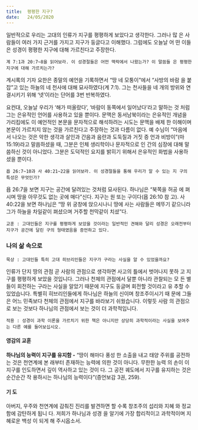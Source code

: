 ```yaml
---
title:  평평한 지구?
date:   24/05/2020
---
```


일반적으로 우리는 고대의 인류가 지구를 평평하게 보았다고 생각한다. 그러나 많
은 사람들이 여러 가지 근거를 가지고 지구가 둥글다고 이해했다. 그럼에도 오늘날 어
떤 이들은 성경이 평평한 지구에 대해 가르친다고 주장한다.

`계 7:1과 20:7~8을 읽어보라. 이 성경절들은 어떤 맥락에서 나왔는가? 이 말씀들
은 평평한 지구에 대해 가르치는가?`

계시록의 기자 요한은 종말의 예언을 기록하면서 “땅 네 모퉁이”에서 “사방의 바람
을 붙잡”고 있는 하늘의 네 천사에 대해 묘사하였다(계 7:1). 그는 천사들을 네 개의
방위와 연결시키기 위해 ‘넷’이라는 단어를 3번 반복하였다.

요컨대, 오늘날 우리가 ‘해가 떠올랐다’, ‘바람이 동쪽에서 일어났다’라고 말하는 것
처럼 그는 은유적인 언어를 사용하고 있을 뿐이다. 문맥은 동서남북이라는 은유적인
개념을 가리킴에도 이 예언적인 본문을 문자적으로 해석하려는 시도는 문맥을 배제
한 이해이며 본문이 가르치지 않는 것을 가르친다고 주장하는 것과 다름이 없다. 예
수님이 “마음에서 나오는 것은 악한 생각과 살인과 간음과 음란과 도둑질과 거짓 증
언과 비방이”(마 15:19)라고 말씀하셨을 때, 그분은 인체 생리학이나 문자적으로 인
간의 심장에 대해 말씀하신 것이 아니었다. 그분은 도덕적인 요지를 밝히기 위해서
은유적인 화법을 사용하셨을 뿐이다.

`욥 26:7~10과 사 40:21~22을 읽어보라. 이 성경절들을 통해 우리가 알 수 있는 지
구의 특성은 무엇인가?`

욥 26:7을 보면 지구는 공간에 달려있는 것처럼 묘사된다. 하나님은 “북쪽을 허공
에 펴시며 땅을 아무것도 없는 곳에 매다”신다. 지구는 원 또는 구이다(욥 26:10 참
고). 사 40:22을 보면 하나님은 “땅 위 궁창에 앉으시나니 땅에 사는 사람들은 메뚜기
같으니라 그가 하늘을 차일같이 펴셨으며 거주할 천막같이 치셨”다.

`교훈 : 고대인들은 지구를 평평하게 보았을 것이라는 일반적인 견해와 달리 성경은
오래전부터 지구가 공간에 달린 구의 형태였음을 증언하고 있다.`

### 나의 삶 속으로

`묵상 : 고대인들 특히 고대 히브리인들은 지구가 구라는 사실을 알 수 있었을까요?`

인류가 단지 땅의 관점 곧 사람의 관점으로 생각하면 사고의 틀에서 벗어나지 못하
고 지구를 평평하게 보았을 것입니다. 그러나 천체의 관점에서 달뿐 아니라 관찰되는 모
든 별들이 회전하는 구라는 사실을 알았기 때문에 지구도 둥글며 회전할 것이라고 유
추할 수 있었습니다. 특별히 히브리인들에게 하나님은 하늘의 신이며 창조주이시기 때
문에 그들은 어느 민족보다 천체의 관점에서 지구를 바라보기 쉬웠습니다. 이렇듯 사람
의 관점으로 보는 것보다 하나님의 관점에서 보는 것이 더 과학적입니다.

`적용 : 성경이 과학 이론을 가르치기 위한 책은 아니지만 상당히 과학적이라는 사실을
보여주는 다른 예를 들어보십시오.`

#### 영감의 교훈

**하나님의 능력이 지구를 유지함 -** “땅이 해마다 풍성
한 소출을 내고 태양 주위를 공전하는 것은 천연계에 본
래부터 존재하는 능력에 의한 것이 아니다. 무한한 능력
의 손이 이 지구를 인도하면서 깊이 역사하고 있는 것이
다. 그 공전 궤도에서 지구를 유지하는 것은 순간순간 작
용하시는 하나님의 능력이다”(증언보감 3권, 259).

#### 기 도

아버지, 우주와 천연계에
감춰진 진리를 발견하면 할
수록 창조주의 섭리와 지혜
와 정교함에 감탄하게 됩니
다. 저희가 하나님과 성경
을 알기에 가장 합리적이고
과학적이며 지혜로운 백성
이 되게 해 주시옵소서.